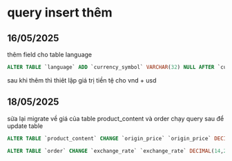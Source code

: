 # query insert thêm

## 16/05/2025

thêm field cho table language

```sql
ALTER TABLE `language` ADD `currency_symbol` VARCHAR(32) NULL AFTER `currency_code`;
```

sau khi thêm thì thiêt lập giá trị tiền tệ cho vnd + usd

## 18/05/2025

sửa lại migrate về giá của table product_content và order
chạy query sau để update table

```sql
ALTER TABLE `product_content` CHANGE `origin_price` `origin_price` DECIMAL(14,2) NOT NULL DEFAULT '0.000000', CHANGE `price` `price` DECIMAL(14,2) NOT NULL DEFAULT '0.000000', CHANGE `price_discount` `price_discount` DECIMAL(14,2) NOT NULL DEFAULT '0.000000';

ALTER TABLE `order` CHANGE `exchange_rate` `exchange_rate` DECIMAL(14,2) NOT NULL DEFAULT '0.000000', CHANGE `sub_total` `sub_total` DECIMAL(14,2) NULL DEFAULT '0.000000', CHANGE `discount_amount` `discount_amount` DECIMAL(14,2) NULL DEFAULT '0.000000', CHANGE `shipping_amount` `shipping_amount` DECIMAL(14,2) NULL DEFAULT '0.000000', CHANGE `total` `total` DECIMAL(14,2) NULL DEFAULT '0.000000', CHANGE `total_amount_vnd` `total_amount_vnd` DECIMAL(14,2) NULL DEFAULT '0.000000', CHANGE `customer_paid` `customer_paid` DECIMAL(14,2) NULL DEFAULT '0.000000';
```
